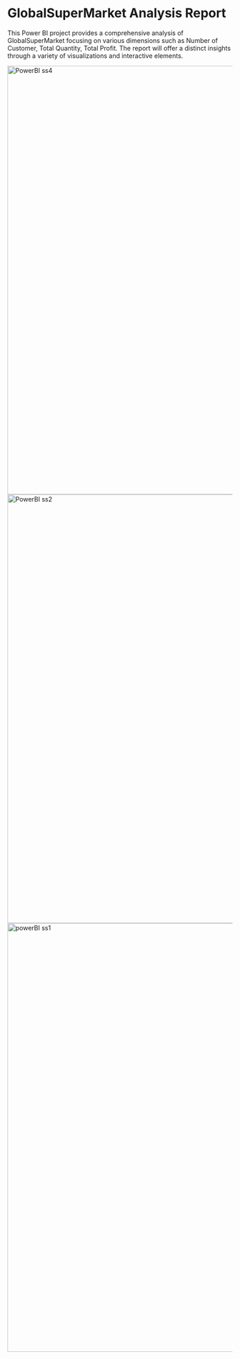 # GlobalSuperMarket Analysis Report
This Power BI project provides a comprehensive analysis of GlobalSuperMarket focusing on various dimensions such as Number of Customer, Total Quantity, Total Profit. The report will offer a distinct insights through a variety of visualizations and interactive elements.

<img width="960" alt="PowerBI ss4" src="https://github.com/user-attachments/assets/1c43f2a1-3014-4119-8799-5f02221f09ca">
<img width="960" alt="PowerBI ss2" src="https://github.com/user-attachments/assets/8f61270c-724a-41b5-82f3-6bb72266da74">
<img width="960" alt="powerBI ss1" src="https://github.com/user-attachments/assets/c7ace6cb-0fc2-465f-a095-98e3e1bb6bee">
